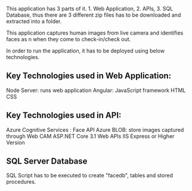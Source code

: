 This application has 3 parts of it. 1. Web Application, 2. APIs, 3. SQL Database, thus there are 3 different zip files has to be downloaded and extracted into a folder. 

This application captures human images from live camera and identifies faces as n when  they come to check-in/check out. 

In order to run the application, it has to be deployed using below technologies.

Key Technologies used in Web Application:
--------------------------------------
Node Server: runs web application
Angular: JavaScript framework
HTML
CSS

Key Technologies used in API:
--------------------------------------
Azure Cognitive Services : Face API
Azure BLOB: store images captured through Web CAM
ASP.NET Core 3.1
Web APIs
IIS Express or Higher Version

SQL Server Database
--------------------------------------
SQL Script has to be executed to create "facedb", tables and stored procedures.
